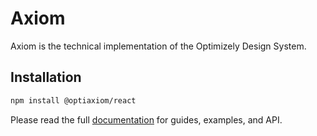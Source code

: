 # Axiom

Axiom is the technical implementation of the Optimizely Design System.

## Installation

```sh
npm install @optiaxiom/react
```

Please read the full [documentation](https://optimizely-axiom.github.io/optiaxiom/) for guides, examples, and API.
